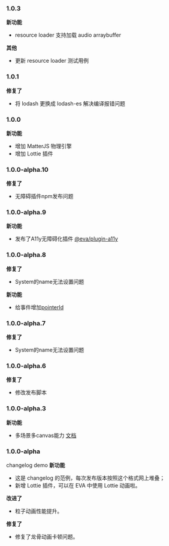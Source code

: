 ### 1.0.3

**新功能**
- resource loader 支持加载 audio arraybuffer
  
**其他**
- 更新 resource loader 测试用例

### 1.0.1

**修复了**
- 将 lodash 更换成 lodash-es 解决编译报错问题

### 1.0.0

**新功能**
- 增加 MatterJS 物理引擎
- 增加 Lottie 插件

### 1.0.0-alpha.10

**修复了**
 - 无障碍插件npm发布问题

### 1.0.0-alpha.9

**新功能**
 - 发布了A11y无障碍化插件 [@eva/plugin-a11y](https://eva.js.org/#/tutorials/a11yPlugin)


### 1.0.0-alpha.8
**修复了**
 - System的name无法设置问题

**新功能**
 - 给事件增加[pointerId](https://eva.js.org/#/tutorials/interactionEvent?id=instance-event39s-arguments)

### 1.0.0-alpha.7
**修复了**
 - System的name无法设置问题

### 1.0.0-alpha.6
**修复了**
 - 修改发布脚本

### 1.0.0-alpha.3
**新功能**
 - 多场景多canvas能力 [文档](https://eva.js.org/#/tutorials/game?id=%e6%b8%b2%e6%9f%93%e5%88%b0%e5%a4%9a%e4%b8%aa-canvas)


### 1.0.0-alpha 
changelog demo
**新功能**
 - 这是 changelog 的范例，每次发布版本按照这个格式网上堆叠；
 - 新增 Lottie 插件，可以在 EVA 中使用 Lottie 动画啦。

**改进了**
 - 粒子动画性能提升。

**修复了**
 - 修复了龙骨动画卡顿问题。